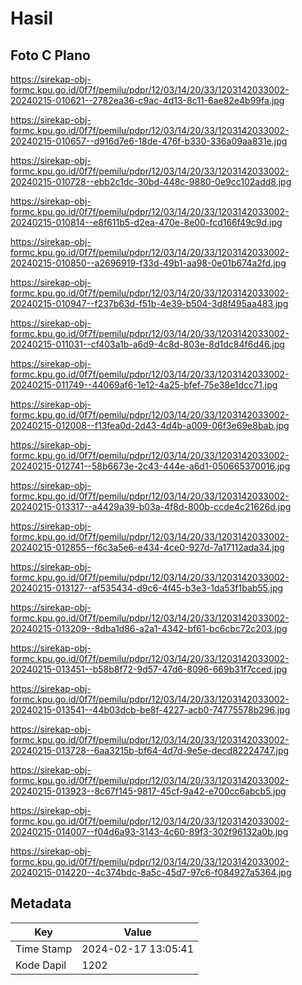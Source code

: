 # Hasil

## Foto C Plano

https://sirekap-obj-formc.kpu.go.id/0f7f/pemilu/pdpr/12/03/14/20/33/1203142033002-20240215-010621--2782ea36-c9ac-4d13-8c11-6ae82e4b99fa.jpg

https://sirekap-obj-formc.kpu.go.id/0f7f/pemilu/pdpr/12/03/14/20/33/1203142033002-20240215-010657--d916d7e6-18de-476f-b330-336a09aa831e.jpg

https://sirekap-obj-formc.kpu.go.id/0f7f/pemilu/pdpr/12/03/14/20/33/1203142033002-20240215-010728--ebb2c1dc-30bd-448c-9880-0e9cc102add8.jpg

https://sirekap-obj-formc.kpu.go.id/0f7f/pemilu/pdpr/12/03/14/20/33/1203142033002-20240215-010814--e8f611b5-d2ea-470e-8e00-fcd166f49c9d.jpg

https://sirekap-obj-formc.kpu.go.id/0f7f/pemilu/pdpr/12/03/14/20/33/1203142033002-20240215-010850--a2696919-f33d-49b1-aa98-0e01b674a2fd.jpg

https://sirekap-obj-formc.kpu.go.id/0f7f/pemilu/pdpr/12/03/14/20/33/1203142033002-20240215-010947--f237b63d-f51b-4e39-b504-3d8f495aa483.jpg

https://sirekap-obj-formc.kpu.go.id/0f7f/pemilu/pdpr/12/03/14/20/33/1203142033002-20240215-011031--cf403a1b-a6d9-4c8d-803e-8d1dc84f6d46.jpg

https://sirekap-obj-formc.kpu.go.id/0f7f/pemilu/pdpr/12/03/14/20/33/1203142033002-20240215-011749--44069af6-1e12-4a25-bfef-75e38e1dcc71.jpg

https://sirekap-obj-formc.kpu.go.id/0f7f/pemilu/pdpr/12/03/14/20/33/1203142033002-20240215-012008--f13fea0d-2d43-4d4b-a009-06f3e69e8bab.jpg

https://sirekap-obj-formc.kpu.go.id/0f7f/pemilu/pdpr/12/03/14/20/33/1203142033002-20240215-012741--58b6673e-2c43-444e-a6d1-050665370016.jpg

https://sirekap-obj-formc.kpu.go.id/0f7f/pemilu/pdpr/12/03/14/20/33/1203142033002-20240215-013317--a4429a39-b03a-4f8d-800b-ccde4c21626d.jpg

https://sirekap-obj-formc.kpu.go.id/0f7f/pemilu/pdpr/12/03/14/20/33/1203142033002-20240215-012855--f6c3a5e6-e434-4ce0-927d-7a17112ada34.jpg

https://sirekap-obj-formc.kpu.go.id/0f7f/pemilu/pdpr/12/03/14/20/33/1203142033002-20240215-013127--af535434-d9c6-4f45-b3e3-1da53f1bab55.jpg

https://sirekap-obj-formc.kpu.go.id/0f7f/pemilu/pdpr/12/03/14/20/33/1203142033002-20240215-013209--8dba1d86-a2a1-4342-bf61-bc6cbc72c203.jpg

https://sirekap-obj-formc.kpu.go.id/0f7f/pemilu/pdpr/12/03/14/20/33/1203142033002-20240215-013451--b58b8f72-9d57-47d6-8096-669b31f7cced.jpg

https://sirekap-obj-formc.kpu.go.id/0f7f/pemilu/pdpr/12/03/14/20/33/1203142033002-20240215-013541--44b03dcb-be8f-4227-acb0-74775578b296.jpg

https://sirekap-obj-formc.kpu.go.id/0f7f/pemilu/pdpr/12/03/14/20/33/1203142033002-20240215-013728--6aa3215b-bf64-4d7d-9e5e-decd82224747.jpg

https://sirekap-obj-formc.kpu.go.id/0f7f/pemilu/pdpr/12/03/14/20/33/1203142033002-20240215-013923--8c67f145-9817-45cf-9a42-e700cc6abcb5.jpg

https://sirekap-obj-formc.kpu.go.id/0f7f/pemilu/pdpr/12/03/14/20/33/1203142033002-20240215-014007--f04d6a93-3143-4c60-89f3-302f96132a0b.jpg

https://sirekap-obj-formc.kpu.go.id/0f7f/pemilu/pdpr/12/03/14/20/33/1203142033002-20240215-014220--4c374bdc-8a5c-45d7-97c6-f084927a5364.jpg


## Metadata

| Key        | Value               |
| ---------- | ------------------- |
| Time Stamp | 2024-02-17 13:05:41 |
| Kode Dapil | 1202                |



